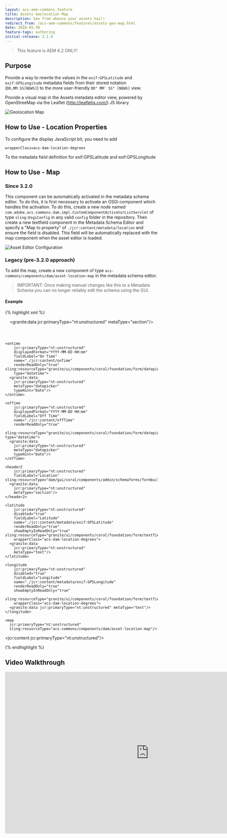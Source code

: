 ```yaml
---
layout: acs-aem-commons_feature
title: Assets Geolocation Map
description: See from whence your assets hail!
redirect_from: /acs-aem-commons/features/assets-geo-map.html
date: 2016-05-30
feature-tags: authoring
initial-release: 3.1.0
---
```


> This feature is AEM 6.2 ONLY!

## Purpose

Provide a way to rewrite the values in the `exif:GPSLatitude` and `exif:GPSLongitude` metadata fields from their stored notation (`DD,MM.SS[NEWS]`) to the more user-friendly `DD° MM' SS" [NEWS]` view.

Provide a visual map in the Assets metadata editor view, powered by OpenStreeMap via the Leaflet (http://leafletjs.com/) JS library.

![Geolocation Map](images/image.png)

## How to Use - Location Properties

To configure the display JavaScript bit, you need to add

`wrapperClass=acs-dam-location-degrees`

To the metadata field definition for exif:GPSLatitude and exif:GPSLongitude

## How to Use - Map

### Since 3.2.0

This component can be automatically activated in the metadata schema editor. To do this, it is first necessary to activate an OSGi component which handles the activation. To do this, create a new node named `com.adobe.acs.commons.dam.impl.CustomComponentActivatorListServlet` of type `sling:OsgiConfig` in any valid `config` folder in the repository. Then create a new textfield component in the Metadata Schema Editor and specify a "Map to property" of `./jcr:content/metadata/location` and ensure the field is disabled. This field will be automatically replaced with the map component when the asset editor is loaded.

![Asset Editor Configuration](images/schema-editor.png)

### Legacy (pre-3.2.0 approach)

To add the map, create a new component of type `acs-commons/components/dam/asset-location-map` in the metadata schema editor.

> IMPORTANT: Once making manual changes like this to a Metadata Schema you can no longer reliably edit the schema using the GUI.

#### Example

{% highlight xml %}
<col2
    jcr:primaryType="nt:unstructured"
    granite:rel="aem-assets-metadata-form-column"
    listOrder="1"
    sling:resourceType="granite/ui/components/coral/foundation/container">
  <items
      jcr:primaryType="nt:unstructured">
    <header
        jcr:primaryType="nt:unstructured"
        fieldLabel="Scheduled (de)activation"
        sling:resourceType="dam/gui/coral/components/admin/schemaforms/formbuilder/sectionfield">
      <granite:data
        jcr:primaryType="nt:unstructured"
        metaType="section"/>
    </header>

    <ontime
        jcr:primaryType="nt:unstructured"
        displayedFormat="YYYY-MM-DD HH:mm"
        fieldLabel="On Time"
        name="./jcr:content/onTime"
        renderReadOnly="true" sling:resourceType="granite/ui/components/coral/foundation/form/datepicker"
        type="datetime">
      <granite:data
        jcr:primaryType="nt:unstructured"
        metaType="datepicker"
        typeHint="Date"/>
    </ontime>

    <offime
        jcr:primaryType="nt:unstructured"
        displayedFormat="YYYY-MM-DD HH:mm"
        fieldLabel="Off Time"
        name="./jcr:content/offTime"
        renderReadOnly="true"
        sling:resourceType="granite/ui/components/coral/foundation/form/datepicker" type="datetime">
      <granite:data
        jcr:primaryType="nt:unstructured"
        metaType="datepicker"
        typeHint="Date"/>
    </offime>

    <header2
        jcr:primaryType="nt:unstructured"
        fieldLabel="Location" sling:resourceType="dam/gui/coral/components/admin/schemaforms/formbuilder/sectionfield">
      <granite:data
        jcr:primaryType="nt:unstructured"
        metaType="section"/>
    </header2>

    <latitude
        jcr:primaryType="nt:unstructured"
        disabled="true"
        fieldLabel="Latitude"
        name="./jcr:content/metadata/exif:GPSLatitude"
        renderReadOnly="true"
        showEmptyInReadOnly="true" sling:resourceType="granite/ui/components/coral/foundation/form/textfield"
        wrapperClass="acs-dam-location-degrees">
      <granite:data
        jcr:primaryType="nt:unstructured"
        metaType="text"/>
    </latitude>

    <longitude
        jcr:primaryType="nt:unstructured"
        disabled="true"
        fieldLabel="Longitude"
        name="./jcr:content/metadata/exif:GPSLongitude"
        renderReadOnly="true"
        showEmptyInReadOnly="true"
        sling:resourceType="granite/ui/components/coral/foundation/form/textfield"
        wrapperClass="acs-dam-location-degrees">
      <granite:data jcr:primaryType="nt:unstructured" metaType="text"/>
    </longitude>

    <map
      jcr:primaryType="nt:unstructured"
      sling:resourceType="acs-commons/components/dam/asset-location-map"/>
  </items>

  <jcr:content jcr:primaryType="nt:unstructured"/>

</col2>
{% endhighlight %}

## Video Walkthrough

<iframe width="945" height="532" src="https://www.youtube.com/embed/yMi-Qab14-o?rel=0" frameborder="0" allowfullscreen></iframe>